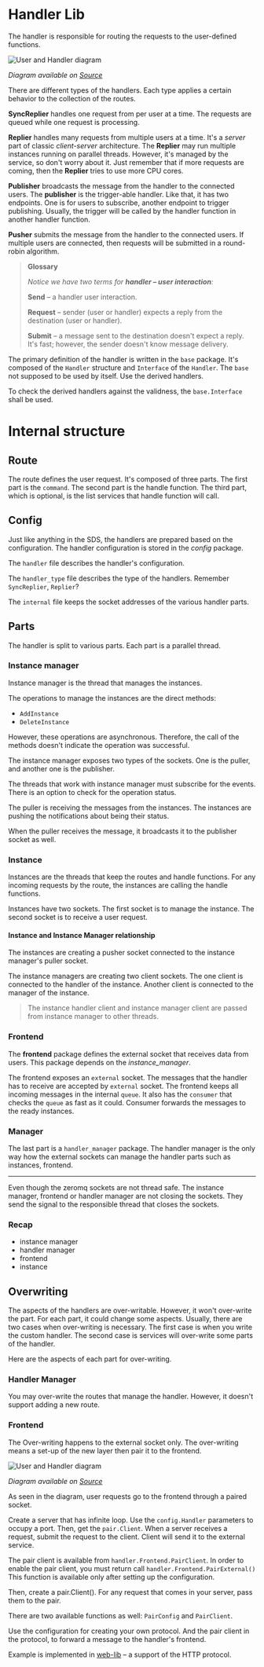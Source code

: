 # Handler Lib
The handler is responsible for routing the requests to the user-defined functions.

![User and Handler diagram](_assets/Handler.jpg "Handler diagram")

*Diagram available on [Source](https://drive.google.com/file/d/1B0JOWbrbby9yUy66pMwWnlf8ic18XOs-/view?usp=sharing)*

There are different types of the handlers. 
Each type applies a certain behavior to the collection of the routes.

**SyncReplier** handles one request from per user at a time. 
The requests are queued while one request is processing.

**Replier** handles many requests from multiple users at a time.
It's a *server* part of classic *client-server* architecture.
The **Replier** may run multiple instances running on parallel threads. However, it's managed by the service, so don't worry about it.
Just remember that if more requests are coming, then the **Replier** tries to use more CPU cores.

**Publisher** broadcasts the message from the handler to the connected users. 
The **publisher** is the trigger-able handler.
Like that, it has two endpoints. One is for users to subscribe, another endpoint to trigger publishing.
Usually, the trigger will be called by the handler function in another handler function.


**Pusher** submits the message from the handler to the connected users. If multiple users are connected,
then requests will be submitted in a round-robin algorithm.

> **Glossary**
> 
> *Notice we have two terms for **handler &ndash; user interaction**:*
> 
> **Send** &ndash; a handler user interaction.
> 
> **Request** &ndash; sender (user or handler) expects a reply from the destination (user or handler).
> 
> **Submit** &ndash; a message sent to the destination doesn't expect a reply. 
> It's fast; however, the sender doesn't know message delivery.

The primary definition of the handler is written in the `base` package. 
It's composed of the `Handler` structure and `Interface` of the `Handler`.
The `base` not supposed to be used by itself. Use the derived handlers.

To check the derived handlers against the validness, the `base.Interface` shall be used.

# Internal structure

## Route
The route defines the user request.
It's composed of three parts.
The first part is the `command`.
The second part is the handle function.
The third part, which is optional, is the list services that handle function will call.

## Config
Just like anything in the SDS, the handlers are prepared
based on the configuration. The handler configuration
is stored in the *config* package.

The `handler` file describes the handler's configuration.

The `handler_type` file describes the type of the handlers. Remember `SyncReplier`, `Replier`?

The `internal` file keeps the socket addresses of the various handler parts.

## Parts
The handler is split to various parts.
Each part is a parallel thread.

### Instance manager
Instance manager is the thread that manages the instances.

The operations to manage the instances are the direct methods:
* `AddInstance`
* `DeleteInstance`

However, these operations are asynchronous.
Therefore, the call of the methods doesn't indicate the operation was successful.

The instance manager exposes two types of the sockets.
One is the puller, and another one is the publisher.

The threads that work with instance manager must subscribe for the events.
There is an option to check for the operation status.

The puller is receiving the messages from the instances.
The instances are pushing the notifications about being their status.

When the puller receives the message, it broadcasts
it to the publisher socket as well.

### Instance
Instances are the threads that keep the routes and handle functions.
For any incoming requests by the route, the instances are calling the handle functions.

Instances have two sockets. The first socket is
to manage the instance. The second socket is to
receive a user request.

#### Instance and Instance Manager relationship
The instances are creating a pusher socket connected to the instance manager's puller socket.

The instance managers are creating two client sockets.
The one client is connected to the handler of the instance.
Another client is connected to the manager of the instance.

> The instance handler client and instance manager client
> are passed from instance manager to other threads.

### Frontend
The **frontend** package defines the external socket that receives data from users.
This package depends on the *instance_manager*.

The frontend exposes an `external` socket.
The messages that the handler has to receive are accepted by `external` socket.
The frontend keeps all incoming messages in the internal `queue`.
It also has the `consumer` that checks the `queue` as fast as it could.
Consumer forwards the messages to the ready instances.

### Manager
The last part is a `handler_manager` package.
The handler manager is the only way how the external sockets
can manage the handler parts such as instances, frontend.

---

Even though the zeromq sockets are not thread safe.
The instance manager, frontend or handler manager are not closing the sockets.
They send the signal to the responsible thread that closes the sockets.

### Recap
* instance manager
* handler manager
* frontend
* instance

## Overwriting
The aspects of the handlers are over-writable.
However, it won't over-write the part. 
For each part, it could change some aspects.
Usually, there are two cases when over-writing is necessary.
The first case is when you write the custom handler.
The second case is services will over-write some parts of the handler.

Here are the aspects of each part for over-writing.

### Handler Manager
You may over-write the routes that manage the handler.
However, it doesn't support adding a new route.

### Frontend
The Over-writing happens to the external socket only.
The over-writing means a set-up of the new layer then pair it to the frontend.

![User and Handler diagram](_assets/PairExternal.jpg "Add another layer over external diagram")

*Diagram available on [Source](https://drive.google.com/file/d/1B0JOWbrbby9yUy66pMwWnlf8ic18XOs-/view?usp=sharing)*

As seen in the diagram, user requests go to the frontend through a paired socket.

Create a server that has infinite loop.
Use the `config.Handler` parameters to occupy a port.
Then, get the `pair.Client`.
When a server receives a request, submit the request to the client.
Client will send it to the external service.

The pair client is available from `handler.Frontend.PairClient`.
In order to enable the pair client, you must return call `handler.Frontend.PairExternal()`
This function is available only after setting up the configuration.

Then, create a pair.Client().
For any request that comes in your server,
pass them to the pair.

There are two available functions as well:
`PairConfig` and `PairClient`.

Use the configuration for creating your own protocol.
And the pair client in the protocol, to forward a message to the handler's frontend.

Example is implemented in [web-lib](https://github.com/ahmetson/web-lib) &ndash; a support of the HTTP protocol.
